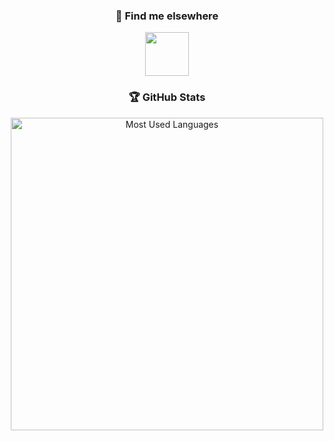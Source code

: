 <div align="center">


### 📌 Find me elsewhere

<div>
  <a href="https://www.linkedin.com/in/kristiangogov/"><img src="https://cdn.jsdelivr.net/gh/devicons/devicon/icons/linkedin/linkedin-original.svg" width="70px" /></a>
</div>


### 🏆 GitHub Stats 

<div>
<div>

<img src = "https://github-readme-stats.vercel.app/api/top-langs/?username=b1urrr&show_icons=true&layout=compact&theme=great-gatsby" alt="Most Used Languages" width="500px"></div>


</div>


</div>
